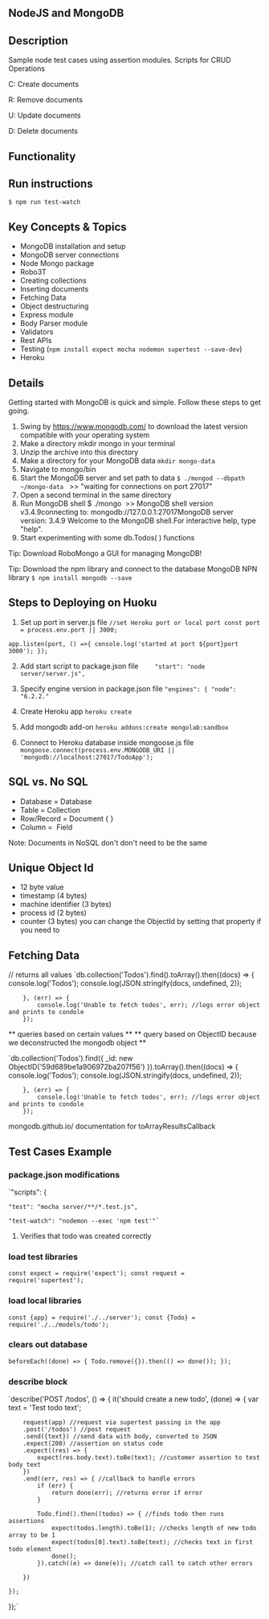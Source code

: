 ## NodeJS and MongoDB ##

## Description ##

Sample node test cases using assertion modules.
Scripts for CRUD Operations

C: Create documents

R: Remove documents

U: Update documents

D: Delete documents


## Functionality ##

## Run instructions ##
` $ npm run test-watch `


## Key Concepts & Topics ## 

* MongoDB installation and setup
* MongoDB server connections
* Node Mongo package
* Robo3T 
* Creating collections
* Inserting documents
* Fetching Data
* Object destructuring
* Express module
* Body Parser module
* Validators
* Rest APIs
* Testing (`npm install expect mocha nodemon supertest --save-dev`)
* Heroku

## Details ##
Getting started with MongoDB is quick and simple. Follow these steps to get going.

1. Swing by https://www.mongodb.com/ to download the latest version compatible with your operating system
2. Make a directory mkdir mongo in your terminal
3. Unzip the archive into this directory
4. Make a directory for your MongoDB data `mkdir mongo-data`
5. Navigate to mongo/bin
6. Start the MongoDB server and set path to data `$ ./mongod --dbpath ~/mongo-data`   >> "waiting for connections on port 27017"
7. Open a second terminal in the same directory
8. Run MongoDB shell $ ./mongo  >> MongoDB shell version v3.4.9connecting to: mongodb://127.0.0.1:27017MongoDB server version: 3.4.9 Welcome to the MongoDB shell.For interactive help, type "help".
9. Start experimenting with some db.Todos( ) functions

Tip: Download RoboMongo a GUI for managing MongoDB!

Tip: Download the npm library and connect to the database MongoDB NPN library
`$ npm install mongodb --save`

## Steps to Deploying on Huoku ##

1) Set up port in server.js file
`//set Heroku port or local port
const port = process.env.port || 3000; `

`app.listen(port, () =>{
    console.log('started at port ${port}port 3000');
});`

2) Add start script to package.json file
`    "start": "node server/server.js",`

3) Specify engine version in package.json file
`"engines": {
    "node": "6.2.2."`

4) Create Heroku app 
`heroku create`

5) Add mongodb add-on
`heroku addons:create mongolab:sandbox`

6) Connect to Heroku database inside mongoose.js file
`mongoose.connect(process.env.MONGODB_URI || 'mongodb://localhost:27017/TodoApp');`


## SQL vs. No SQL ##

* Database = Database
* Table = Collection
* Row/Record = Document { }
* Column =  Field

Note: Documents in NoSQL don't don't need to be the same


## Unique Object Id ##

- 12 byte value
- timestamp (4 bytes)
- machine identifier (3 bytes)
- process id (2 bytes)
- counter (3 bytes)
you can change the ObjectId by setting that property if you need to


## Fetching Data ##

// returns all values
        `db.collection('Todos').find().toArray().then((docs) => {
            console.log('Todos');
            console.log(JSON.stringify(docs, undefined, 2));

        }, (err) => {
            console.log('Unable to fetch todos', err); //logs error object and prints to condole
        });

** queries based on certain values **
** query based on ObjectID because we deconstructed the mongodb object **

 `db.collection('Todos').find({
            _id: new ObjectID('59d689be1a906972ba207f56') 
        }).toArray().then((docs) => {
            console.log('Todos');
            console.log(JSON.stringify(docs, undefined, 2));

        }, (err) => {
            console.log('Unable to fetch todos', err); //logs error object and prints to condole
        });

mongodb.github.io/ documentation for toArrayResultsCallback


## Test Cases Example ##

### package.json modifications ###
`"scripts": {

    "test": "mocha server/**/*.test.js",

    "test-watch": "nodemon --exec 'npm test'"`

1) Verifies that todo was created correctly

### load test libraries ###

`const expect = require('expect');
const request = require('supertest');`

### load local libraries ###
`const {app} = require('./../server');
const {Todo} = require('./../models/todo');`

### clears out database ###
`beforeEach((done) => {
    Todo.remove({}).then(() => done());
});`

### describe block ###
`describe('POST /todos', () => {
    it('should create a new todo', (done) => {
        var text = 'Test todo text';

        request(app) //request via supertest passing in the app
        .post('/todos') //post request 
        .send({text}) //send data with body, converted to JSON
        .expect(200) //assertion on status code
        .expect((res) => {
            expect(res.body.text).toBe(text); //customer assertion to test body text
        })
        .end((err, res) => { //callback to handle errors
            if (err) {
                return done(err); //returns error if error
            }
            
            Todo.find().then((todos) => { //finds todo then runs assertions
                expect(todos.length).toBe(1); //checks length of new todo array to be 1
                expect(todos[0].text).toBe(text); //checks text in first todo element
                done();
            }).catch((e) => done(e)); //catch call to catch other errors

        })

    });
});`
